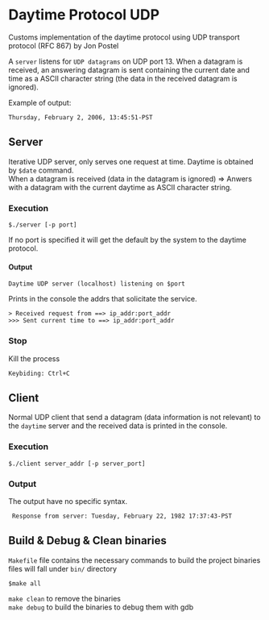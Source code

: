 # Daytime Protocol UDP
Customs implementation of the daytime protocol using UDP transport protocol (RFC 867) by Jon Postel

A `server` listens for `UDP datagrams` on UDP port 13.  When a datagram is received, an answering datagram is sent containing the current date and time as a ASCII character string (the data in the received datagram is ignored).

Example of output:
```
Thursday, February 2, 2006, 13:45:51-PST
```

## Server
Iterative UDP server, only serves one request at time. Daytime is obtained by `$date` command.  
When a datagram is received (data in the datagram is ignored) => Anwers with a datagram with the current daytime as ASCII character string.

### Execution
```
$./server [-p port]
```
If no port is specified it will get the default by the system to the daytime protocol.

#### Output
```
Daytime UDP server (localhost) listening on $port 
```
Prints in the console the addrs that solicitate the service.
```
> Received request from ==> ip_addr:port_addr
>>> Sent current time to ==> ip_addr:port_addr
```

### Stop
Kill the process
```
Keybiding: Ctrl+C
```

## Client
Normal UDP client that send a datagram (data information is not relevant) to the `daytime` server and the received data is printed in the console.

### Execution
```
$./client server_addr [-p server_port]
```

### Output
The output have no specific syntax.
```
 Response from server: Tuesday, February 22, 1982 17:37:43-PST
```

## Build & Debug & Clean binaries
`Makefile` file contains the necessary commands to build the project binaries files will fall under `bin/` directory
```
$make all
```
`make clean` to remove the binaries  
`make debug` to build the binaries to debug them with gdb
